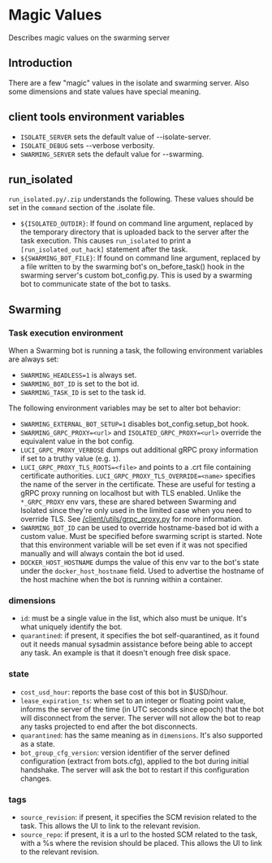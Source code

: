 # Magic Values

Describes magic values on the swarming server

## Introduction

There are a few "magic" values in the isolate and swarming server. Also some
dimensions and state values have special meaning.


## client tools environment variables

  - `ISOLATE_SERVER` sets the default value of --isolate-server.
  - `ISOLATE_DEBUG` sets --verbose verbosity.
  - `SWARMING_SERVER` sets the default value for --swarming.


## run_isolated

`run_isolated.py/.zip` understands the following. These values should be set in
the `command` section of the .isolate file.

  - `${ISOLATED_OUTDIR}`: If found on command line argument, replaced by the
    temporary directory that is uploaded back to the server after the task
    execution. This causes `run_isolated` to print a `[run_isolated_out_hack]`
    statement after the task.
  - `${SWARMING_BOT_FILE}`: If found on command line argument, replaced by a
    file written to by the swarming bot's on_before_task() hook in the swarming
    server's custom bot_config.py. This is used by a swarming bot to communicate
    state of the bot to tasks.


## Swarming

### Task execution environment

When a Swarming bot is running a task, the following environment variables are
always set:

  - `SWARMING_HEADLESS=1` is always set.
  - `SWARMING_BOT_ID` is set to the bot id.
  - `SWARMING_TASK_ID` is set to the task id.

The following environment variables may be set to alter bot behavior:

  - `SWARMING_EXTERNAL_BOT_SETUP=1` disables bot_config.setup_bot hook.
  - `SWARMING_GRPC_PROXY=<url>` and `ISOLATED_GRPC_PROXY=<url>` override the
    equivalent value in the bot config.
  - `LUCI_GRPC_PROXY_VERBOSE` dumps out additional gRPC proxy information if set
    to a truthy value (e.g. `1`).
  - `LUCI_GRPC_PROXY_TLS_ROOTS=<file>` and points to a .crt file containing
    certificate authorities. `LUCI_GRPC_PROXY_TLS_OVERRIDE=<name>` specifies the
    name of the server in the certificate. These are useful for testing a gRPC
    proxy running on localhost but with TLS enabled. Unlike the `*_GRPC_PROXY`
    env vars, these are shared between Swarming and Isolated since they're only
    used in the limited case when you need to override TLS. See
    [/client/utils/grpc_proxy.py](../../../client/utils/grpc_proxy.py) for more
    information.
  - `SWARMING_BOT_ID` can be used to override hostname-based bot id with a
    custom value. Must be specified before swarming script is started. Note that
    this environment variable will be set even if it was not specified manually
    and will always contain the bot id used.
  - `DOCKER_HOST_HOSTNAME` dumps the value of this env var to the bot's state
    under the `docker_host_hostname` field. Used to advertise the hostname of
    the host machine when the bot is running within a container.


### dimensions

  - `id`: must be a single value in the list, which also must be unique. It's
    what uniquely identify the bot.
  - `quarantined`: if present, it specifies the bot self-quarantined, as it
    found out it needs manual sysadmin assistance before being able to accept
    any task. An example is that it doesn't enough free disk space.


### state

  - `cost_usd_hour`: reports the base cost of this bot in $USD/hour.
  - `lease_expiration_ts`: when set to an integer or floating point value,
    informs the server of the time (in UTC seconds since epoch) that the bot
    will disconnect from the server. The server will not allow the bot to
    reap any tasks projected to end after the bot disconnects.
  - `quarantined`: has the same meaning as in `dimensions`. It's also
    supported as a state.
  - `bot_group_cfg_version`: version identifier of the server defined
    configuration (extract from bots.cfg), applied to the bot during initial
    handshake. The server will ask the bot to restart if this configuration
    changes.

### tags

  - `source_revision`: if present, it specifies the SCM revision related to the
    task.  This allows the UI to link to the relevant revision.
  - `source_repo`: if present, it is a url to the hosted SCM related to the
    task, with a %s where the revision should be placed.  This allows the UI
    to link to the relevant revision.
